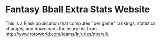 # Fantasy Bball Extra Stats Website

This is a Flask application that computes "per game" rankings, statistics, changes, and downloads the injury list from http://www.rotoworld.com/teams/injuries/nba/all/.